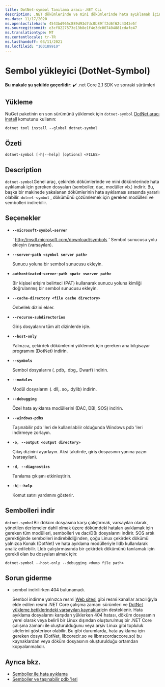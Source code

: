 ```yaml
---
title: DotNet-symbol Tanılama aracı-.NET CLı
description: .NET dökümlerinde ve mini dökümlerinde hata ayıklamak için gereken dosyaları indirmek için DotNet-symbol CLı aracını yüklemeyi ve kullanmayı öğrenin.
ms.date: 11/17/2020
ms.openlocfilehash: 4543bd965c889d93d7dc0b89ff2d6f62c4343e5f
ms.sourcegitcommit: e3cf8227573e13b8e1f4e3dc007404881cdafe47
ms.translationtype: MT
ms.contentlocale: tr-TR
ms.lasthandoff: 03/11/2021
ms.locfileid: "103189910"
---
```

# <a name="symbol-downloader-dotnet-symbol"></a>Sembol yükleyici (DotNet-Symbol)

**Bu makale şu şekilde geçerlidir:** ✔️ .net Core 2,1 SDK ve sonraki sürümleri

## <a name="install"></a>Yükleme

NuGet paketinin en son sürümünü yüklemek için `dotnet-symbol` [](https://www.nuget.org/packages/dotnet-symbol) [DotNet aracı install](../tools/dotnet-tool-install.md) komutunu kullanın:

```dotnetcli
dotnet tool install --global dotnet-symbol
```

## <a name="synopsis"></a>Özeti

```console
dotnet-symbol [-h|--help] [options] <FILES>
```

## <a name="description"></a>Description

`dotnet-symbol`Genel araç, çekirdek dökümlerinde ve mini dökümlerinde hata ayıklamak için gereken dosyaları (semboller, dac, modüller vb.) indirir. Bu, başka bir makinede yakalanan dökümlerinin hata ayıklaması sırasında yararlı olabilir. `dotnet-symbol` , dökümünü çözümlemek için gereken modülleri ve sembolleri indirebilir.

## <a name="options"></a>Seçenekler

- **`--microsoft-symbol-server`**

  ' http://msdl.microsoft.com/download/symbols ' Sembol sunucusu yolu ekleyin (varsayılan).

- **`--server-path <symbol server path>`**

  Sunucu yoluna bir sembol sunucusu ekleyin.

- **`authenticated-server-path <pat> <server path>`**

  Bir kişisel erişim belirteci (PAT) kullanarak sunucu yoluna kimliği doğrulanmış bir sembol sunucusu ekleyin.

- **`--cache-directory <file cache directory>`**

  Önbellek dizini ekler.

- **`--recurse-subdirectories`**

  Giriş dosyalarını tüm alt dizinlerde işle.

- **`--host-only`**

  Yalnızca, çekirdek dökümlerini yüklemek için gereken ana bilgisayar programını (DotNet) indirin.

- **`--symbols`**

  Sembol dosyalarını (. pdb,. dbg,. Dwarf) indirin.

- **`--modules`**

  Modül dosyalarını (. dll,. so,. dylib) indirin.

- **`--debugging`**

  Özel hata ayıklama modüllerini (DAC, DBI, SOS) indirin.

- **`--windows-pdbs`**

  Taşınabilir pdb 'leri de kullanılabilir olduğunda Windows pdb 'leri indirmeye zorlayın.

- **`-o, --output <output directory>`**

  Çıkış dizinini ayarlayın. Aksi takdirde, giriş dosyasının yanına yazın (varsayılan).

- **`-d, --diagnostics`**

  Tanılama çıkışını etkinleştirin.

- **`-h|--help`**

  Komut satırı yardımını gösterir.

## <a name="download-symbols"></a>Sembolleri indir

`dotnet-symbol`Bir döküm dosyasına karşı çalıştırmak, varsayılan olarak, yönetilen derlemeler dahil olmak üzere dökümdeki hataları ayıklamak için gereken tüm modülleri, sembolleri ve dac/DBı dosyalarını indirir. SOS artık gerektiğinde sembolleri indirebildiğinden, çoğu Linux çekirdek dökümü yalnızca Konak (DotNet) ve hata ayıklama modülleriyle lldb kullanılarak analiz edilebilir. Lldb çalıştırmasında bir çekirdek dökümünü tanılamak için gerekli olan bu dosyaları almak için:

```console
dotnet-symbol --host-only --debugging <dump file path>
```

## <a name="troubleshoot"></a>Sorun giderme

- sembol indirilirken 404 bulunamadı.

   Sembol indirme yalnızca resmi [Web sitesi](https://dotnet.microsoft.com/download/dotnet) gibi resmi kanallar aracılığıyla elde edilen resmi .NET Core çalışma zamanı sürümleri ve [DotNet yükleme betiklerindeki varsayılan kaynaklar](../tools/dotnet-install-script.md)için desteklenir. Hata ayıklama dosyalarını karşıdan yüklerken 404 hatası, döküm dosyasının yerel olarak veya belirli bir Linux dışından oluşturulmuş bir .NET Core çalışma zamanı ile oluşturulduğunu veya arşiv Linux gibi topluluk sitelerini gösteriyor olabilir. Bu gibi durumlarda, hata ayıklama için gereken dosya (DotNet, libcoreclr.so ve libmscordaccore.so) bu kaynaklardan veya döküm dosyasının oluşturulduğu ortamdan kopyalanmalıdır.

## <a name="see-also"></a>Ayrıca bkz.

* [Semboller ile hata ayıklama](/windows/win32/dxtecharts/debugging-with-symbols)
* [Semboller ve taşınabilir pdb 'leri](./symbols.md)
